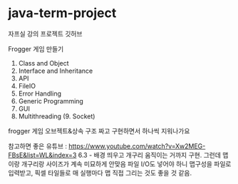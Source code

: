 # java-term-project
자프실 강의 프로젝트 깃허브

Frogger 게임 만들기

1. Class and Object
2. Interface and Inheritance
3. API
4. FileIO
5. Error Handling
6. Generic Programming
7. GUI
8. Multithreading
(9. Socket)

frogger 게임 오브젝트&상속 구조 짜고 구현하면서 하나씩 지워나가요

참고하면 좋은 유튜브 : https://www.youtube.com/watch?v=Xw2MEG-FBsE&list=WL&index=3
6.3 - 배경 띄우고 개구리 움직이는 거까지 구현. 그런데 맵이랑 개구리랑 사이즈가 계속 미묘하게 안맞음
      파일 I/O도 넣어야 하니 맵구성을 파일로 입력받고, 픽셀 타일들로 매 실행마다 맵 직접 그리는 것도 좋을 것 같음.
